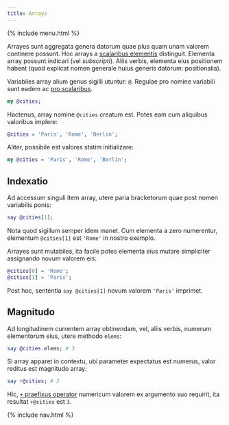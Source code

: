 ```yaml
---
title: Arrays
---
```


{% include menu.html %}

Arrayes sunt aggregata genera datorum quae plus quam unam valorem continere possunt. Hoc arrays a [scalaribus elementis](/la/essentials/scalar-variables) distinguit. Elementa array possunt indicari (vel _subscripti_). Aliis verbis, elementa eius positionem habent (quod explicat nomen generale huius generis datorum: positionalia).

Variabiles array alium genus sigilli utuntur: `@`. Regulae pro nomine variabili sunt eadem ac [pro scalaribus](/la/essentials/scalar-variables/identifiers/).

```raku
my @cities;
```

Hactenus, array nomine `@cities` creatum est. Potes eam cum aliquibus valoribus implere:

```raku
@cities = 'Paris', 'Rome', 'Berlin';
```

Aliter, possibile est valores statim initializare:

```raku
my @cities = 'Paris', 'Rome', 'Berlin';
```

## Indexatio

Ad accessum singuli item array, utere paria bracketorum quae post nomen variabilis ponis:

```raku
say @cities[1];
```

Nota quod sigillum semper idem manet. Cum elementa a zero numerentur, elementum `@cities[1]` est `'Rome'` in nostro exemplo.

Arrayes sunt mutabiles, ita facile potes elementa eius mutare simpliciter assignando novum valorem eis:

```raku
@cities[0] = 'Rome';
@cities[1] = 'Paris';
```

Post hoc, sententia `say @cities[1]` novum valorem `'Paris'` imprimet.

## Magnitudo

Ad longitudinem currentem array obtinendam, vel, aliis verbis, numerum elementorum eius, utere methodo `elems`:

```raku
say @cities.elems; # 3
```

Si array apparet in contextu, ubi parameter expectatus est numerus, valor reditus est magnitudo array:

```raku
say +@cities; # 3
```

Hic, [`+` praefixus operator](/la/essentials/coercion/prefixes) numericum valorem ex argumento suo requirit, ita resultat `+@cities` est `3`.

{% include nav.html %}